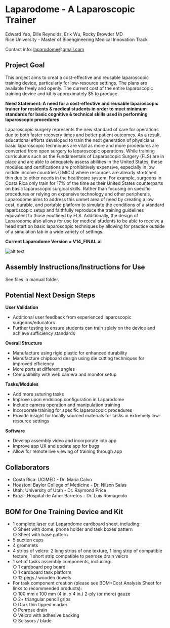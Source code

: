 
# **Laparodome - A Laparoscopic Trainer**  

Edward Yao, Ellie Reynolds, Erik Wu, Rocky Browder MD  
Rice University - Master of Bioengineering Medical Innovation Track  

Contact info: laparodome@gmail.com

## **Project Goal**
This project aims to creat a cost-effective and reusable laparoscopic training device, particularly for low-resource settings. The plans are available freely and openly. The current cost of the entire laparoscopic training device and kit is approximately $5 to produce. 

**Need Statement: A need for a cost-effective and reusable laparoscopic trainer for residents & medical students in order to meet minimum standards for basic cognitive & technical skills used in performing laparoscopic procedures**

Laparoscopic surgery represents the new standard of care for operations due to both faster recovery times and better patient outcomes. As a result, educational efforts developed to train the next generation of physicians basic laparoscopic techniques are vital as more and more procedures are converted from open surgery to laparoscopic operations. While training curriculums such as the Fundamentals of Laparoscopic Surgery (FLS) are in place and are able to adequately assess abilities in the United States, these modules and certifications are prohibitively expensive, especially in low middle income countries (LMICs) where resources are already stretched thin due to other needs in the healthcare system. For example, surgeons in Costa Rica only train for 17% of the time as their United States counterparts on basic laparoscopic surgical skills. Rather than focusing on specific procedures or relying on expensive technology and other peripherals, Laparodome aims to address this unmet area of need by creating a low cost, durable, and portable platform to simulate the conditions of a standard laparoscopic setup and faithfully reproduce the training guidelines equivalent to those eoutlined by FLS. Additionally, the design of Laparodome also allows for use for medical students to be able to receive a head start on basic laparoscopic techniques by allowing for practice outside of a simulation lab in a wide variety of settings. 

**Current Laparodome Version = V14_FINAL.ai**

![alt text](https://github.com/EddieYao8/Medical-Device-Projects/blob/master/Laparodome/media/Laparodome_V14.JPG?raw=true)

## **Assembly Instructions/Instructions for Use** 
See files in manual folder.   

## **Potential Next Design Steps**  
**User Validation** 
- Additional user feedback from experienced laparoscopic surgeons/educators 
- Further testing to ensure students can train solely on the device and achieve sufficiency standards 

**Overall Structure** 
- Manufacture using rigid plastic for enhanced durability 
- Manufacture chipboard design using die cutting techniques for improved efficiency
- More ports at different angles
- Compatibility with web camera and monitor setup

**Tasks/Modules** 
- Add more suturing tasks
- Improve upon endoloop configuration in Laparodome
- Include camera operation and manipulation training
- Incorporate training for specific laparoscopic procedures
- Provide insight for locally sourced materials for tasks in extremely low-resource settings

**Software** 
- Develop assembly video and incorporate into app
- Improve app UX and update app for bugs
- Allow for remote live viewing of training through app


## **Collaborators**
- Costa Rica: UCIMED - Dr. Maria Calvo
- Houston: Baylor College of Medicine - Dr. Nilson Salas
- Utah: University of Utah - Dr. Raymond Price
- Brazil: Hospital de Amor Barretos - Dr. Luis Romagnolo


## **BOM for One Training Device and Kit**
- 1 complete laser cut Laparodome cardboard sheet, including:  
  ○ Sheet with dome, phone holder and task boxes pattern  
  ○ Sheet with base pattern  
- 5 suction cups
- 4 grommets
- 4 strips of velcro: 2 long strips of one texture, 1 long strip of compatible texture, 1 short
strip compatible to penrose drain velcro
- 1 set of tasks assembly components, including:  
  ○ 1 cardboard peg board  
  ○ 1 cardboard task platform  
  ○ 12 pegs / wooden dowels  
- For task component creation (please see BOM+Cost Analysis Sheet for links to recommended products):  
  ○ 100 mm x 100 mm (4 in. x 4 in.) 2-ply (or more) gauze  
  ○ 2+ triangular pencil grips  
  ○ Dark thin tipped marker  
  ○ Penrose drain  
  ○ Velcro with adhesive backing  
  ○ Scissors / blade  
